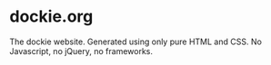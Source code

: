 # dockie.org

The dockie website. Generated using only pure HTML and CSS. No Javascript, no jQuery, no frameworks.
